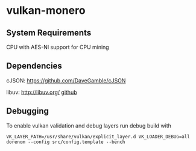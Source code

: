 # vulkan-monero


## System Requirements

CPU with AES-NI support for CPU mining


## Dependencies

cJSON: https://github.com/DaveGamble/cJSON

libuv: http://libuv.org/ [github](https://github.com/libuv/libuv)


## Debugging

To enable vulkan validation and debug layers run debug build with

```
VK_LAYER_PATH=/usr/share/vulkan/explicit_layer.d VK_LOADER_DEBUG=all dorenom --config src/config.template --bench

```
